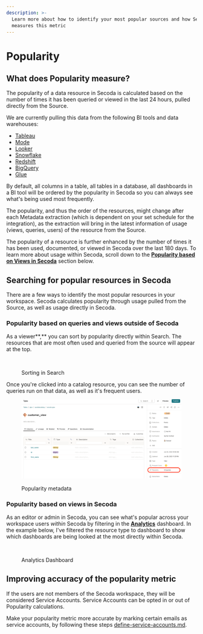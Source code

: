 ```yaml
---
description: >-
  Learn more about how to identify your most popular sources and how Secoda
  measures this metric
---
```


# Popularity

## What does Popularity measure?

The popularity of a data resource in Secoda is calculated based on the number of times it has been queried or viewed in the last 24 hours, pulled directly from the Source.&#x20;

We are currently pulling this data from the following BI tools and data warehouses:

* [Tableau](../integrations/data-visualization-tools/tableau-integration/)
* [Mode](../integrations/data-visualization-tools/mode/)
* [Looker](../integrations/data-visualization-tools/looker-integration/)
* [Snowflake](../integrations/data-warehouses/snowflake-integration/)
* [Redshift](../integrations/data-warehouses/redshift-integration/)
* [BigQuery](../integrations/data-warehouses/bigquery-integration/)
* [Glue](../integrations/data-pipeline-tools/aws-glue-integration/)

By default, all columns in a table, all tables in a database, all dashboards in a BI tool will be ordered by the popularity in Secoda so you can always see what's being used most frequently.&#x20;

The popularity, and thus the order of the resources, might change after each Metadata extraction (which is dependent on your set schedule for the integration), as the extraction will bring in the latest information of usage (views, queries, users) of the resource from the Source.

The popularity of a resource is further enhanced by the number of times it has been used, documented, or viewed in Secoda over the last 180 days. To learn more about usage within Secoda, scroll down to the [**Popularity based on Views in Secoda**](popularity.md#popularity-based-on-views-in-secoda) section below.

## Searching for popular resources in Secoda

There are a few ways to identify the most popular resources in your workspace. Secoda calculates popularity through usage pulled from the Source, as well as usage directly in Secoda.&#x20;

### Popularity based on queries and views outside of Secoda

As a viewer**,** you can sort by popularity directly within Search. The resources that are most often used and queried from the source will appear at the top.

<figure><img src="../.gitbook/assets/Kapture 2023-07-13 at 17.31.26.gif" alt=""><figcaption><p>Sorting in Search</p></figcaption></figure>

Once you're clicked into a catalog resource, you can see the number of queries run on that data, as well as it's frequent users.&#x20;

<figure><img src="../.gitbook/assets/Screenshot 2023-07-24 at 2.10.52 PM (2).png" alt=""><figcaption><p>Popularity metadata</p></figcaption></figure>

### Popularity based on views in Secoda

As an editor or admin in Secoda, you can see what's popular across your workspace users _within_ Secoda by filtering in the [**Analytics**](analytics-dashboard.md) dashboard. In the example below, I've filtered the resource type to dashboard to show which dashboards are being looked at the most directly within Secoda.

<figure><img src="../.gitbook/assets/Kapture 2023-07-13 at 16.32.52 (1).gif" alt=""><figcaption><p>Analytics Dashboard</p></figcaption></figure>

## Improving accuracy of the popularity metric

If the users are not members of the Secoda workspace, they will be considered Service Accounts. Service Accounts can be opted in or out of Popularity calculations.&#x20;

Make your popularity metric more accurate by marking certain emails as service accounts, by following these steps [define-service-accounts.md](../getting-started/secoda-as-an-admin/connect-your-data/define-service-accounts.md "mention").
